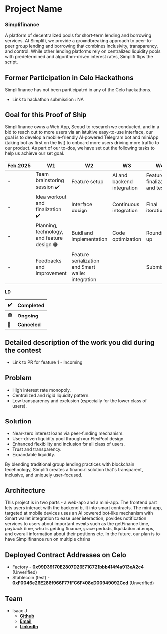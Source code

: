 # Project Name
### Simplifinance
A platform of decentralized pools for short-term lending and borrowing services. At Simplifi, we provide a groundbreaking approach to peer-to-peer group lending and borrowing that combines inclusivity, transparency, and control. While other lending platforms rely on centralized liquidity pools with predetermined and algorithm-driven interest rates, Simplifi flips the script.

## Former Participation in Celo Hackathons
Simplifinance has not been pariticipated in any of the Celo hackathons.

- Link to hackathon submission : NA

## Goal for this Proof of Ship

Simplifinance owns a Web App, Sequel to research we conducted, and in a bid to reach out to more users via an intuitive easy-to-use interface, our goal is to develop a mobile-friendly AI-powered Telegram bot and miniApp (taking bot as first on the list) to onboard more users driving more traffic to our product. As part of our to-dos, we have set out the following tasks to help us achieve our set goal. 

Feb.2025 | W1 | W2 | W3 | W4
-------- | -- | -- | -- | ----
**-** | Team brainstoring session :heavy_check_mark: | Feature setup | AI and backend integration | Feature finalization and testing
**-** | Idea workout and finalization :heavy_check_mark: | Interface design | Continuous integration | Final iteration
**-** | Planning, technology, and feature design :orange_circle: | Buidl and implementation | Code optimization| Rounding up
**-** | Feedbacks and improvement | Feature serialization and Smart wallet integration | | Submission

**LD**

:heavy_check_mark: | **Completed**
------------------ | -------------
:orange_circle: | **Ongoing**
:red_circle: | **Canceled**


## Detailed description of the work you did during the contest

- Link to PR for feature 1 - Incoming

## Problem

- High interest rate monopoly.
- Centralized and rigid liquidity pattern.
- Low transparency and exclusion (especially for the lower class of users).

## Solution

- Near-zero interest loans via peer-funding mechanism.
- User-driven liquidity pool through our FlexPool design.
- Enhanced flexibility and inclusion for all class of users.
- Trust and transparency.
- Expandable liquidity.

By blending traditional group lending practices with blockchain tecehnology, Simplifi creates a financial solution that's transparent, inclusive, and uniquely user-focused.

## Architecture

This project is in two parts - a web-app and a mini-app. The frontend part lets users interact with the backend built into smart contracts. The mini-app, targeted at mobile devices uses an AI powered bot-like mechanism with Smart wallet integration to ease user interaction, povides notification services to users about important events such as the getFinance time, payback time, who is getting finance, grace periods, liquidation attemps, and overall information about their positions etc.
In the future, our plan is to have Simplifinance run on multiple chains

## Deployed Contract Addresses on Celo

- Factory - __0x99D39170E2807D26E71C721bbb414f4a913eA2c4__ (Unverified)
- Stablecoin (test) - __0xF0046e26E286f966F77fFC6F408eD00949092Ccd__ (Unverified)

## Team

- Isaac J
    - __[Github](https://github.com/bobeu)__
    - __[Email](mailto:bobmatea27@gmail.com)__
    - __[LinkedIn](https://www.linkedin.com/in/isaac-j-a6764a169)__